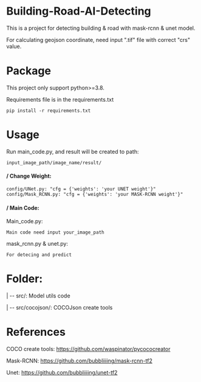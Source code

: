 # Building-Road-AI-Detecting
This is a project for detecting building &amp; road with mask-rcnn &amp; unet model.


For calculating geojson coordinate, need input ".tif" file with correct "crs" value.


# Package
This project only support python>=3.8.

Requirements file is in the requirements.txt

	pip install -r requirements.txt


# Usage
Run main_code.py, and result will be created to path:
	
	input_image_path/image_name/result/

#### / Change Weight:
	config/UNet.py: "cfg = {'weights': 'your UNET weight'}"
	config/Mask_RCNN.py: "cfg = {'weights': 'your MASK-RCNN weight'}"

#### / Main Code:
Main_code.py: 
    
	Main code need input your_image_path

mask_rcnn.py & unet.py:

	For detecing and predict


# Folder:
| -- src/: Model utils code

| -- src/cocojson/: COCOJson create tools 


# References
COCO create tools: https://github.com/waspinator/pycococreator

Mask-RCNN: https://github.com/bubbliiiing/mask-rcnn-tf2

Unet: https://github.com/bubbliiiing/unet-tf2
